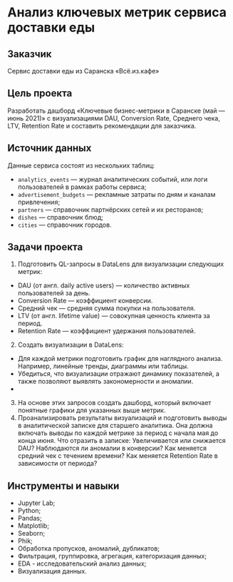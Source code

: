 # Анализ ключевых метрик сервиса доставки еды

## Заказчик 
Сервис доставки еды из Саранска «Всё.из.кафе»

## Цель проекта
Разработать дашборд «Ключевые бизнес-метрики в Саранске (май — июнь 2021)» с визуализациями DAU, Conversion Rate, Среднего чека, LTV, Retention Rate и составить рекомендации для заказчика.

## Источник данных
Данные сервиса состоят из нескольких таблиц:
- `analytics_events` — журнал аналитических событий, или логи пользователей в рамках работы сервиса;
- `advertisement_budgets` — рекламные затраты по дням и каналам привлечения;
- `partners` — справочник партнёрских сетей и их ресторанов;
- `dishes` — справочник блюд;
- `cities` — справочник городов.
  
## Задачи проекта
1. Подготовить QL-запросы в DataLens для визуализации следующих метрик: 
  - DAU (от англ. daily active users) — количество активных пользователей за день.
  - Conversion Rate — коэффициент конверсии.
  - Средний чек — средняя сумма покупки на пользователя.
  - LTV (от англ. lifetime value) — совокупная ценность клиента за период.
  - Retention Rate — коэффициент удержания пользователей.

2. Создать визуализации в DataLens: 
  - Для каждой метрики подготовить график для наглядного анализа. Например, линейные тренды, диаграммы или таблицы.
  - Убедиться, что визуализации отражают динамику показателей, а также позволяют выявлять закономерности и аномалии.
  -
3. На основе этих запросов создать дашборд, который включает понятные графики для указанных выше метрик.
4. Проанализировать результаты визуализаций и подготовить выводы в аналитической записке для старшего аналитика. Она должна включать выводы по каждой метрике за период с начала мая до конца июня. Что отразить в записке: 
Увеличивается или снижается DAU?
Наблюдаются ли аномалии в конверсии?
Как меняется средний чек с течением времени?
Как меняется Retention Rate в зависимости от периода?
## Инструменты и навыки
- Jupyter Lab;
- Python;
- Pandas;
- Matplotlib;
- Seaborn;
- Phik;
- Обработка пропусков, аномалий, дубликатов;
- Фильтрация, группировка, агрегация, категоризация данных;
- EDA - исследовательский анализ данных;
- Визуализация данных.
